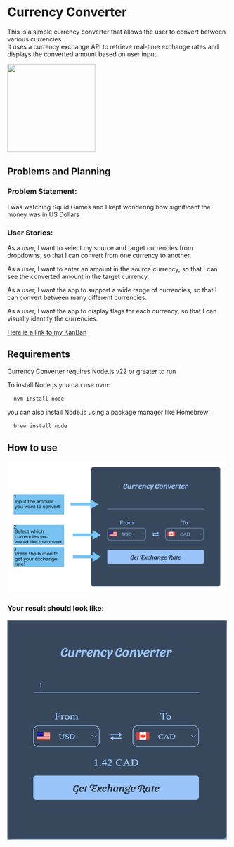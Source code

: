 
# Currency Converter

This is a simple currency converter that allows the user to convert between various currencies.\
It uses a currency exchange API to retrieve real-time exchange rates and displays the converted amount based on user input.


<!-- ![Logo](https://www.shutterstock.com/image-vector/currency-exchange-money-conversion-euro-600nw-1919947535.jpg) -->
<img src="https://www.shutterstock.com/image-vector/currency-exchange-money-conversion-euro-600nw-1919947535.jpg" 
  width="200" height="200" />


## Problems and Planning

<h3>Problem Statement:</h3> 
I was watching Squid Games and I kept wondering how significant the money was in US Dollars

<h3>User Stories:</h3> 
As a user, I want to select my source and target currencies from dropdowns, so that I can convert from one currency to another.

As a user, I want to enter an amount in the source currency, so that I can see the converted amount in the target currency.

As a user, I want the app to support a wide range of currencies, so that I can convert between many different currencies.

As a user, I want the app to display flags for each currency, so that I can visually identify the currencies.

[Here is a link to my KanBan](https://kanbanflow.com/board/aC77YeP)

## Requirements

Currency Converter requires Node.js v22 or greater to run



To install Node.js you can use nvm:
```bash
  nvm install node
```
you can also install Node.js using a package manager like Homebrew:
```bash
  brew install node
```

## How to use

<img src="../README/images/infoImage.png" width="500" height="300" />


<h3>Your result should look like:</h3>
<img src="../README/images/resultImage.png" width="500" height="500" />



    